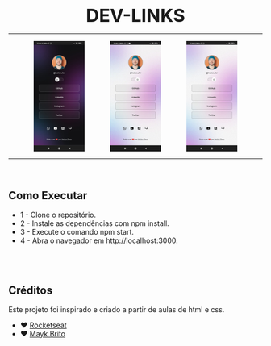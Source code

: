 <div style="text-align:center; font-size: 36px; font-weight: bold;">
  DEV-LINKS
</div>
<hr>
<div style="display: flex; justify-content: space-evenly;">
  <img src="./src/assets/dark.jpeg" alt="Imagem dark tema" width="20%">
  <img src="./src/assets/gif.gif" alt="gif example" width="20%" />
  <img src="./src/assets/light.jpeg" alt="Imagem light tema" width="20%">
</div>

<hr>

</br>

## Como Executar

- 1 - Clone o repositório.
- 2 - Instale as dependências com npm install.
- 3 - Execute o comando npm start.
- 4 - Abra o navegador em http://localhost:3000.

</br>
</br>

## Créditos

Este projeto foi inspirado e criado a partir de aulas de html e css.

- ♥ [Rocketseat](https://app.rocketseat.com.br/devlinks)
- ♥ [Mayk Brito]([`@maykbrito`] (https://github.com/maykbrito)) 
